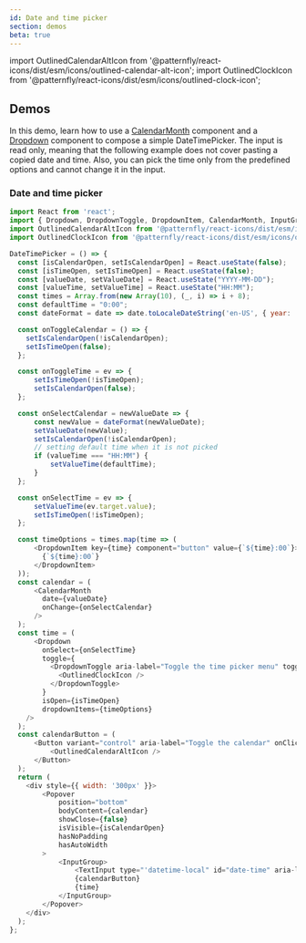 ```yaml
---
id: Date and time picker
section: demos
beta: true
---
```


import OutlinedCalendarAltIcon from '@patternfly/react-icons/dist/esm/icons/outlined-calendar-alt-icon';
import OutlinedClockIcon from '@patternfly/react-icons/dist/esm/icons/outlined-clock-icon';

## Demos

In this demo, learn how to use a [CalendarMonth](/components/calendar-month) component and a [Dropdown](/components/dropdown) component to compose a simple DateTimePicker. The input is read only, meaning that the following example does not cover pasting a copied date and time. Also, you can pick the time only from the predefined options and cannot change it in the input.

### Date and time picker

```js
import React from 'react';
import { Dropdown, DropdownToggle, DropdownItem, CalendarMonth, InputGroup, TextInput, Button, Popover } from '@patternfly/react-core';
import OutlinedCalendarAltIcon from '@patternfly/react-icons/dist/esm/icons/outlined-calendar-alt-icon';
import OutlinedClockIcon from '@patternfly/react-icons/dist/esm/icons/outlined-clock-icon';

DateTimePicker = () => {
  const [isCalendarOpen, setIsCalendarOpen] = React.useState(false);
  const [isTimeOpen, setIsTimeOpen] = React.useState(false);
  const [valueDate, setValueDate] = React.useState("YYYY-MM-DD");
  const [valueTime, setValueTime] = React.useState("HH:MM");
  const times = Array.from(new Array(10), (_, i) => i + 8);
  const defaultTime = "0:00";
  const dateFormat = date => date.toLocaleDateString('en-US', { year: 'numeric', month: '2-digit', day: '2-digit' }).replace(/\//g,'-');

  const onToggleCalendar = () => {
    setIsCalendarOpen(!isCalendarOpen);
    setIsTimeOpen(false);
  };

  const onToggleTime = ev => {
      setIsTimeOpen(!isTimeOpen);
      setIsCalendarOpen(false);
  };

  const onSelectCalendar = newValueDate => {
      const newValue = dateFormat(newValueDate);
      setValueDate(newValue);
      setIsCalendarOpen(!isCalendarOpen);
      // setting default time when it is not picked
      if (valueTime === "HH:MM") {
          setValueTime(defaultTime);
      }
  };

  const onSelectTime = ev => {
      setValueTime(ev.target.value);
      setIsTimeOpen(!isTimeOpen);
  };

  const timeOptions = times.map(time => (
      <DropdownItem key={time} component="button" value={`${time}:00`}>
        {`${time}:00`}
      </DropdownItem>
  ));
  const calendar = (
      <CalendarMonth
        date={valueDate}
        onChange={onSelectCalendar}
      />
  );
  const time = (
      <Dropdown
        onSelect={onSelectTime}
        toggle={
          <DropdownToggle aria-label="Toggle the time picker menu" toggleIndicator={null} onToggle={onToggleTime} style={{ padding: '6px 16px' }}>
            <OutlinedClockIcon />
          </DropdownToggle>
        }
        isOpen={isTimeOpen}
        dropdownItems={timeOptions}
    />
  );
  const calendarButton = (
      <Button variant="control" aria-label="Toggle the calendar" onClick={onToggleCalendar}>
          <OutlinedCalendarAltIcon />
      </Button>
  );
  return (
    <div style={{ width: '300px' }}>
        <Popover
            position="bottom"
            bodyContent={calendar}
            showClose={false}
            isVisible={isCalendarOpen}
            hasNoPadding
            hasAutoWidth
        >
            <InputGroup>
                <TextInput type="'datetime-local" id="date-time" aria-label="date and time picker demo" value={valueDate + ' ' + valueTime} isReadOnly/>
                {calendarButton}
                {time}
            </InputGroup>
        </Popover>
    </div>
  );
};
```

